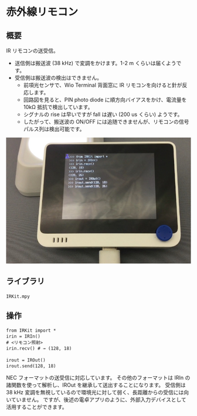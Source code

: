 # 赤外線リモコン

## 概要
IR リモコンの送受信。

- 送信側は搬送波 (38 kHz) で変調をかけます。1-2 m くらいは届くようです。
- 受信側は搬送波の検出はできません。
  - 前項光センサで、Wio Terminal 背面窓に IR リモコンを向けると針が反応します。
  - 回路図を見ると、PIN photo diode に順方向バイアスをかけ、電流量を 10kΩ 抵抗で検出しています。
  - シグナルの rise は早いですが fall は遅い (200 us くらい) ようです。
  - したがって、搬送波の ON/OFF には追随できませんが、リモコンの信号パルス列は検出可能です。

[![YouTube](./IR.jpg)](https://www.youtube.com/watch?v=tC1Tco1loHk)

## ライブラリ
   `IRKit.mpy`

## 操作
```
from IRKit import *
irin = IRIn()
# <リモコン照射>
irin.recv()	# → (128, 18)

irout = IROut()
irout.send(128, 18)
```

NEC フォーマットの送受信に対応しています。
その他のフォーマットは IRIn の諸関数を使って解析し、IROut を継承して送出することになります。
受信側は 38 kHz 変調を無視しているので環境光に対して弱く、長距離からの受信には向いていません。
ですが、後述の電卓アプリのように、外部入力デバイスとして活用することができます。
  
